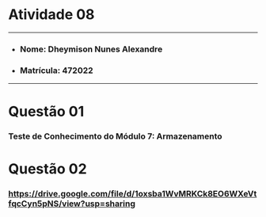 # Atividade 08

---

- ### Nome: Dheymison Nunes Alexandre
- ### Matrícula: 472022
  
---

# Questão 01 

### Teste de Conhecimento do Módulo 7: Armazenamento

# Questão 02

### https://drive.google.com/file/d/1oxsba1WvMRKCk8EO6WXeVtfqcCyn5pNS/view?usp=sharing

